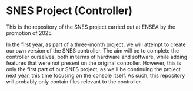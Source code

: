 # SNES Project (Controller)

This is the repository of the SNES project carried out at ENSEA by the promotion of 2025.

In the first year, as part of a three-month project, we will attempt to create our own version of the SNES controller. The aim will be to complete the controller ourselves, both in terms of hardware and software, while adding features that were not present on the original controller. However, this is only the first part of our SNES project, as we'll be continuing the project next year, this time focusing on the console itself. As such, this repository will probably only contain files relevant to the controller.